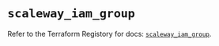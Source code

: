 # `scaleway_iam_group`

Refer to the Terraform Registory for docs: [`scaleway_iam_group`](https://registry.terraform.io/providers/scaleway/scaleway/2.22.0/docs/resources/iam_group).
